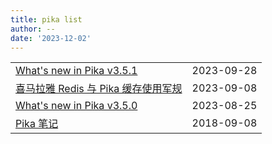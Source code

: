 ```yaml
---
title: pika list
author: --
date: '2023-12-02'
---
```

<table class="index"><tbody><tr><td><a href="https://my.oschina.net/dubbogo/blog/10114890">What's new in Pika v3.5.1</a></td><td align="right">2023-09-28</td></tr><tr><td><a href="https://my.oschina.net/dubbogo/blog/10108965">喜马拉雅 Redis 与 Pika 缓存使用军规</a></td><td align="right">2023-09-08</td></tr><tr><td><a href="https://mp.weixin.qq.com/s/NNnmd0RtQ-vx9arW9YBcBA">What's new in Pika v3.5.0</a></td><td align="right">2023-08-25</td></tr><tr><td><a href="https://alexstocks.github.io/html/pika-note.html">Pika 笔记</a></td><td align="right">2018-09-08</td></tr></tbody></table>